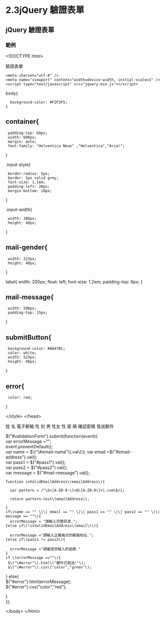 # 2.3jQuery 驗證表單

## jQuery 驗證表單

### 範例

&lt;!DOCTYPE html&gt;

 驗證表單

```text
<meta charset="utf-8" />
<meta name="viewport" content="width=device-width, initial-scale=1" />
<script type="text/javascript" src="jquery.min.js"></script>
```

 body{

```text
  background-color: #F2F3F5;
}
```

## container{

```text
 padding-top: 60px;
 width: 600px;
 margin: auto;
 font-family: "Helventica Neue" ,"Helventica","Arial";
```

}

.input-style{

```text
 border-radius: 5px;
 border: 1px solid grey;
 font-size: 1.1em;
 padding-left: 20px;
 margin-bottom: 10px;
```

}

.input-width{

```text
 width: 300px;
 height: 40px;
```

}

## mail-gender{

```text
 width: 323px;
 height: 40px;
```

}

label{ width: 200px; float: left; font-size: 1.2em; padding-top: 8px; }

## mail-message{

```text
 width: 500px;
 padding-top: 15px;
```

}

## submitButton{

```text
 background-color: #AA47BC;
 color: white;
 width: 523px;
 height: 40px;
```

}

## error{

```text
 color: red;
```

}

&lt;/style&gt; &lt;/head&gt;

 姓 名  電子郵箱  性 別 男 性女 性 密 碼  確認密碼  發送郵件

  
  
$\("\#validationForm"\).submit\(function\(event\){  
    var errorMessage ="";  
   event.preventDefault\(\);  
   var name = $\("\#email-name"\).val\(\);  
   var email =$\("\#email-address"\).val\(\);  
   var pass1 = $\("\#pass1"\).val\(\);  
    var pass2 = $\("\#pass2"\).val\(\);  
    var message = $\("\#mail-message"\).val\(\);  
  
    function isValidEmailAddress\(emailAddress\){  
  
      var pattern = /^\b\[A-Z0-9-\]+@\[A-Z0-9\]+\.com\b/i;  
  
      return pattern.test\(emailAddress\);  
  
    }  
    if\(name == "" \|\| email == "" \|\| pass1 == "" \|\| pass2 == "" \|\| message == ""\){  
      errorMessage = "請輸入完整訊息.";  
    }else if\(!isValidEmailAddress\(email\)\){  
  
      errorMessage ="請輸入正確格式的郵箱地址.";  
    }else if\(pass1 != pass2\){  
  
      errorMessage ="請確認您輸入的密碼."  
    }  
    if \(errorMessage ==""\){  
     $\("\#error"\).html\("郵件已發送!"\);  
     $\("\#error"\).css\("color","green"\);  
  } else{  
    $\("\#error"\).html\(errorMessage\);  
    $\("\#error"\).css\("color","red"\);  
  
  }  
}\);  
  
  


&lt;/body&gt; &lt;/html&gt; 

